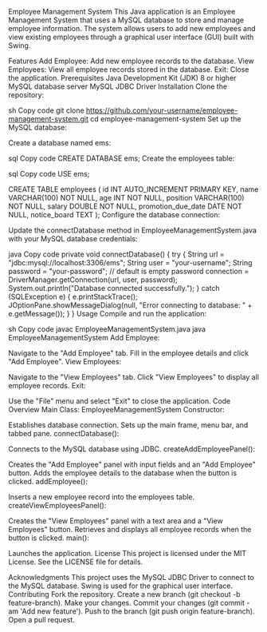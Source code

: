 Employee Management System
This Java application is an Employee Management System that uses a MySQL database to store and manage employee information. The system allows users to add new employees and view existing employees through a graphical user interface (GUI) built with Swing.

Features
Add Employee: Add new employee records to the database.
View Employees: View all employee records stored in the database.
Exit: Close the application.
Prerequisites
Java Development Kit (JDK) 8 or higher
MySQL database server
MySQL JDBC Driver
Installation
Clone the repository:

sh
Copy code
git clone https://github.com/your-username/employee-management-system.git
cd employee-management-system
Set up the MySQL database:

Create a database named ems:

sql
Copy code
CREATE DATABASE ems;
Create the employees table:

sql
Copy code
USE ems;

CREATE TABLE employees (
  id INT AUTO_INCREMENT PRIMARY KEY,
  name VARCHAR(100) NOT NULL,
  age INT NOT NULL,
  position VARCHAR(100) NOT NULL,
  salary DOUBLE NOT NULL,
  promotion_due_date DATE NOT NULL,
  notice_board TEXT
);
Configure the database connection:

Update the connectDatabase method in EmployeeManagementSystem.java with your MySQL database credentials:

java
Copy code
private void connectDatabase() {
    try {
        String url = "jdbc:mysql://localhost:3306/ems";
        String user = "your-username";
        String password = "your-password"; // default is empty password
        connection = DriverManager.getConnection(url, user, password);
        System.out.println("Database connected successfully.");
    } catch (SQLException e) {
        e.printStackTrace();
        JOptionPane.showMessageDialog(null, "Error connecting to database: " + e.getMessage());
    }
}
Usage
Compile and run the application:

sh
Copy code
javac EmployeeManagementSystem.java
java EmployeeManagementSystem
Add Employee:

Navigate to the "Add Employee" tab.
Fill in the employee details and click "Add Employee".
View Employees:

Navigate to the "View Employees" tab.
Click "View Employees" to display all employee records.
Exit:

Use the "File" menu and select "Exit" to close the application.
Code Overview
Main Class: EmployeeManagementSystem
Constructor:

Establishes database connection.
Sets up the main frame, menu bar, and tabbed pane.
connectDatabase():

Connects to the MySQL database using JDBC.
createAddEmployeePanel():

Creates the "Add Employee" panel with input fields and an "Add Employee" button.
Adds the employee details to the database when the button is clicked.
addEmployee():

Inserts a new employee record into the employees table.
createViewEmployeesPanel():

Creates the "View Employees" panel with a text area and a "View Employees" button.
Retrieves and displays all employee records when the button is clicked.
main():

Launches the application.
License
This project is licensed under the MIT License. See the LICENSE file for details.

Acknowledgments
This project uses the MySQL JDBC Driver to connect to the MySQL database.
Swing is used for the graphical user interface.
Contributing
Fork the repository.
Create a new branch (git checkout -b feature-branch).
Make your changes.
Commit your changes (git commit -am 'Add new feature').
Push to the branch (git push origin feature-branch).
Open a pull request.

